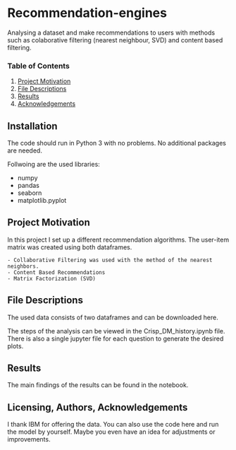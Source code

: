 # Recommendation-engines
Analysing a dataset and make recommendations to users with methods such as colaborative filtering (nearest neighbour, SVD) and content based filtering.


### Table of Contents

1. [Project Motivation](#motivation)
2. [File Descriptions](#files)
4. [Results](#results)
5. [Acknowledgements](#licensing)

## Installation <a name="installation"></a>

The code should run in Python 3 with no problems. No additional packages are needed. 

Follwoing are the used libraries:
 - numpy
 - pandas
 - seaborn
 - matplotlib.pyplot

## Project Motivation<a name="motivation"></a>

In this project I set up a different recommendation algorithms. The user-item matrix was created using both dataframes.  

    - Collaborative Filtering was used with the method of the nearest neighbors. 
    - Content Based Recommendations
    - Matrix Factorization (SVD)

## File Descriptions <a name="files"></a>

The used data consists of two dataframes and can be downloaded here.

The steps of the analysis can be viewed in the Crisp_DM_history.ipynb file. There is also a single jupyter file for each question to generate the desired plots.

## Results<a name="results"></a>

The main findings of the results can be found in the notebook.

## Licensing, Authors, Acknowledgements<a name="licensing"></a>

I thank IBM for offering the data. You can also use the code here and run the model by yourself. Maybe you even have an idea for adjustments or improvements. 
